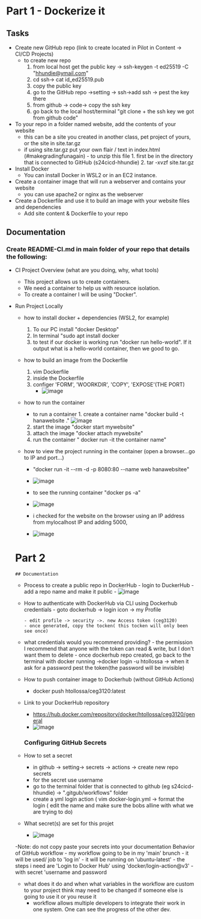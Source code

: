 # Part 1 - Dockerize it
## Tasks
- Create new GitHub repo (link to create located in Pilot in Content -> CI/CD Projects)
    - to create new repo
      1. from local host  get the public key -> ssh-keygen -t ed25519 -C "hhundie@ymail.com"
      2. cd ssh-> cat id_ed25519.pub
      3. copy the public key
      4. go to the GitHub repo ->setting -> ssh->add ssh -> pest the key there
      5. from github -> code-> copy the ssh key
      6. go back to the local host/terminal "git clone + the ssh key we got from github code"
- To your repo in a folder named website, add the contents of your website
    - this can be a site you created in another class, pet project of yours, or the site in site.tar.gz
    - if using site.tar.gz put your own flair / text in index.html (#makegradingfunagain)
          - to unzip this file
              1. first be in the directory that is connected to GitHub (s24cicd-hhundie)
              2.  tar -xvzf site.tar.gz          
- Install Docker
    - You can install Docker in WSL2 or in an EC2 instance.
- Create a container image that will run a webserver and contains your website
    - you can use apache2 or nginx as the webserver
- Create a Dockerfile and use it to build an image with your website files and dependencies
    - Add site content & Dockerfile to your repo

## Documentation
### Create README-CI.md in main folder of your repo that details the following:

- CI Project Overview
  (what are you doing, why, what tools)
    - This project allows us to create containers.
    - We need a container to help us with resource isolation.
    - To create a container I will be using "Docker".
- Run Project Locally
    - how to install docker + dependencies (WSL2, for example)
        1. To our PC install "docker Desktop"
        2. In terminal "sudo apt install docker
        3. to test if our docker is working run "docker run hello-world". If it output what is a hello-world container, then we good to go.
    - how to build an image from the Dockerfile
        1. vim Dockerfile
        2. inside the Dockerfile
        3. configer 'FORM', 'WOORKDIR', 'COPY', 'EXPOSE'(THE PORT)
            - ![image](https://github.com/WSU-kduncan/s24cicd-hhundie/assets/118832089/8f0763e4-61c9-4944-a8c1-5637e9ab5b1d)



    - how to run the container
        - to run a container
              1. create a container name "docker build -t hanawebsite ."
          ![image](https://github.com/WSU-kduncan/s24cicd-hhundie/assets/118832089/a2010f42-7693-4091-a918-3866764f2ada)
        2. start the image "docker start mywebsite"
        3. attach the image "docker attach mywebsite"
        4. run the container " docker run -it the container name"
          
  
    - how to view the project running in the container (open a browser...go to IP and port...)
        - "docker run -it --rm -d -p 8080:80 --name web hanawebsitee"
        - ![image](https://github.com/WSU-kduncan/s24cicd-hhundie/assets/118832089/10020eee-45c2-456c-9a1e-42236814c517)
        - to see the running container "docker ps -a"
        -  ![image](https://github.com/WSU-kduncan/s24cicd-hhundie/assets/118832089/39ab01ef-328c-4a59-9bd5-19e22d1cecc1)


        -  i checked for the website on the browser using an IP address from mylocalhost IP and adding 5000,
        -  ![image](https://github.com/WSU-kduncan/s24cicd-hhundie/assets/118832089/390d0067-5cb7-403d-9079-abe07702b793)
     
    # Part 2
      ## Documentation


    - Process to create a public repo in DockerHub
          - login to DuckerHub
          - add a repo name and make it public
          - ![image](https://github.com/WSU-kduncan/s24cicd-hhundie/assets/118832089/c769c3ab-5c9d-4028-8c16-9328037ec391)


    - How to authenticate with DockerHub via CLI using Dockerhub credentials
          - goto dockerhub -> login icon -> my Profile

          - edit profile -> security ->. new Access token (ceg3120)
          - once generated, copy the tocken( this tocken will only been see once)

    - what credentials would you recommend providing?
          - the permission I recommend that anyone with the token can read & write, but I don't want them to delete
          - once dockerhub repo created, go back to the terminal with docker running ->docker login -u htollossa -> when it ask for a password pest the token(the password will be invisible)
      
    - How to push container image to Dockerhub (without GitHub Actions)
          
        - docker push htollossa/ceg3120:latest
    - Link to your DockerHub repository
        - https://hub.docker.com/repository/docker/htollossa/ceg3120/general
        - ![image](https://github.com/WSU-kduncan/s24cicd-hhundie/assets/118832089/5c4551e7-739f-48c6-8273-70a1212ed28f)

      ### Configuring GitHub Secrets

    - How to set a secret
        - in github -> setting-> secrets -> actions -> create new repo secrets
        - for the secret use username
        -  go to the terminal folder that is connected to github (eg s24cicd-hhundie) -> ".gitgub/workflows" folder
        - create a yml login action ( vim docker-login.yml -> format the login ( edit the name and make sure the bobs alline with what we are trying to do)
      
    - What secret(s) are set for this projet
        - ![image](https://github.com/WSU-kduncan/s24cicd-hhundie/assets/118832089/9076b25d-6816-4509-8ad9-7a7a34c8e825)

    -Note: do not copy paste your secrets into your documentation Behavior of GitHub workflow
        - my workflow going to be in my 'main' brunch
        - it will be used/ job  to 'log in'
        - it will be running on 'ubuntu-latest'
        - the steps i need are  'Login to Docker Hub' using 'docker/login-action@v3'
        - with secret 'username and password
    - what does it do and when what variables in the workflow are custom to your project think may need to be changed if someone else is going to use it or you reuse it
        - workflow allows multiple developers to integrate their work in one system. One can see the progress of the other dev.


